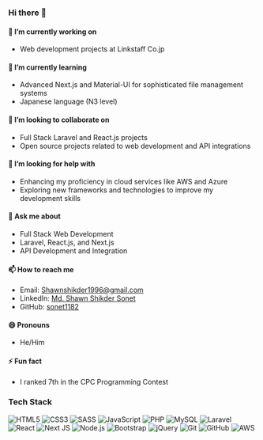 ### Hi there 👋

#### 🔭 I’m currently working on
- Web development projects at Linkstaff Co.jp

#### 🌱 I’m currently learning
- Advanced Next.js and Material-UI for sophisticated file management systems
- Japanese language (N3 level)

#### 👯 I’m looking to collaborate on
- Full Stack Laravel and React.js projects
- Open source projects related to web development and API integrations

#### 🤔 I’m looking for help with
- Enhancing my proficiency in cloud services like AWS and Azure
- Exploring new frameworks and technologies to improve my development skills

#### 💬 Ask me about
- Full Stack Web Development
- Laravel, React.js, and Next.js
- API Development and Integration

#### 📫 How to reach me
- Email: Shawnshikder1996@gmail.com
- LinkedIn: [Md. Shawn Shikder Sonet](https://www.linkedin.com/in/md-shawn-shikder-sonet-3887621b9/)
- GitHub: [sonet1182](https://github.com/sonet1182)

#### 😄 Pronouns
- He/Him

#### ⚡ Fun fact
- I ranked 7th in the CPC Programming Contest

### Tech Stack
![HTML5](https://img.shields.io/badge/html5-%23E34F26.svg?style=for-the-badge&logo=html5&logoColor=white)
![CSS3](https://img.shields.io/badge/css3-%231572B6.svg?style=for-the-badge&logo=css3&logoColor=white)
![SASS](https://img.shields.io/badge/sass-%23CC6699.svg?style=for-the-badge&logo=sass&logoColor=white)
![JavaScript](https://img.shields.io/badge/javascript-%23323330.svg?style=for-the-badge&logo=javascript&logoColor=%23F7DF1E)
![PHP](https://img.shields.io/badge/php-%23777BB4.svg?style=for-the-badge&logo=php&logoColor=white)
![MySQL](https://img.shields.io/badge/mysql-%2300f.svg?style=for-the-badge&logo=mysql&logoColor=white)
![Laravel](https://img.shields.io/badge/laravel-%23FF2D20.svg?style=for-the-badge&logo=laravel&logoColor=white)
![React](https://img.shields.io/badge/react-%2320232a.svg?style=for-the-badge&logo=react&logoColor=%2361DAFB)
![Next JS](https://img.shields.io/badge/next.js-%23000000.svg?style=for-the-badge&logo=nextdotjs&logoColor=white)
![Node.js](https://img.shields.io/badge/node.js-%2343853D.svg?style=for-the-badge&logo=node.js&logoColor=white)
![Bootstrap](https://img.shields.io/badge/bootstrap-%23563D7C.svg?style=for-the-badge&logo=bootstrap&logoColor=white)
![jQuery](https://img.shields.io/badge/jquery-%230769AD.svg?style=for-the-badge&logo=jquery&logoColor=white)
![Git](https://img.shields.io/badge/git-%23F05033.svg?style=for-the-badge&logo=git&logoColor=white)
![GitHub](https://img.shields.io/badge/github-%23121011.svg?style=for-the-badge&logo=github&logoColor=white)
![AWS](https://img.shields.io/badge/AWS-%23FF9900.svg?style=for-the-badge&logo=amazon-aws&logoColor=white)
